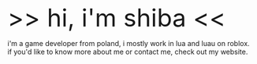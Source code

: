 <style>
.big-text {
    font-size: 50px;
}
</style>

<p2 class="big-text"> >> hi, i'm shiba << </p2>

i'm a game developer from poland, i mostly work in lua and luau on roblox.<br>
if you'd like to know more about me or contact me, check out my website.

